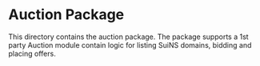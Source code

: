 # Auction Package

This directory contains the auction package. The package supports a 1st party Auction module contain logic for listing SuiNS domains, bidding and placing offers.
